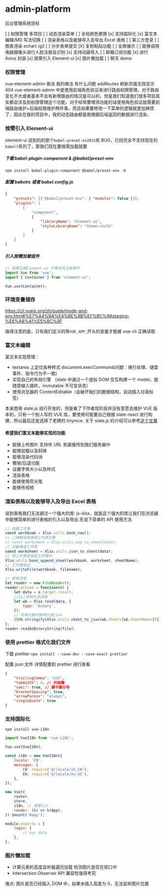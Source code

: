 # admin-platform

后台管理系统目标

[ ] 权限管理 多项目
[ ] 动态渲染菜单
[ ] 全局颜色更换
[x] 支持国际化
[x] 富文本编辑/MD 写法切换
[ ] 渲染表格以及能够导入及导出 Excel 表格
[ ] 第三方登录
[ ] 图表渲染 echart /g2
[ ] 分步表单提交
[X] 复制粘贴功能
[ ] 全屏展示
[ ] 能够调用电脑摄像头进行人脸注册及识别
[x] 支持动画导入
[ ] 邮箱订阅功能
[x] 进行 Axios 封装
[x] 按需引入 Element-ui
[x] 图片懒加载
[ ] 聊天 demo

### 权限管理

vue-element-admin 做法 我的做法 有什么问题 addRoutes 刷新页面无效显示 404
vue-element-admin 中是使用前端角色验证来进行路由权限管理，对于路由变化不大或者基本不会有新增路由的情况是可以的，但是我们知道我们很多项目其实都会涉及到权限管理这个功能，对于经常要增添功能的话使用角色验证就需要前端路由维护+后端权限维护两件事，而且如果要修改一下菜单的逻辑就更加麻烦了，因此在我的项目中，我的动态路由都是我根据后端返回的数据进行渲染。

### 按需引入 Element-ui

element-ui 说到的的那个`babel-preset-es2015`有 BUG，已经完全不支持现在的`babel7`系列了，那我们现在要按需加载就要

##### 下载 babel-plugin-component & @babel/preset-env

`npm install babel-plugin-component @babel/preset-env -D`

##### 配置 babelrc 或者 babel.config.js

```json
{
    "presets": [["@babel/preset-env", { "modules": false }]],
    "plugins": [
        [
            "component",
            {
                "libraryName": "element-ui",
                "styleLibraryName": "theme-chalk"
            }
        ]
    ]
}
```

##### 引入按需加载组件

```javascript
// 按需注册Element-ui 不需另外注册事件
import Vue from 'vue';
import { Container } from 'element-ui';

Vue.use(Container);
```

### 环境变量储存

https://cli.vuejs.org/zh/guide/mode-and-env.html#%E7%A4%BA%E4%BE%8B%EF%BC%9Astaging-%E6%A8%A1%E5%BC%8F

值得注意的是，只有我们定义的带`VUE_APP_`开头的变量才能被 vue-cli 正确读取

### 富文本编辑

富文本实现原理：

-   textarea 上定位各种样式 document.execCommand(问题：换行处理、键盘事件、指令行为不一致)
-   实现自己的布局引擎 （slate 中通过一个虚拟 DOM 交互构建一个 model，能随意植入插件，immutable 不可变状态）
-   使用浏览器的 ContentEditable（会破坏我们的数据结构，自动插入垃圾标签）

本来想用 slate.js 进行开发的，但是看了下作者现阶段并没有意愿去维护 VUE 版本的，只有一个别人写的 VUE 库，要使用可能要自己根据 slate-react 进行构建，所以最后还是选择了老牌的 tinymce. 关于 slate.js 的介绍可以参考[这个文章](https://juejin.cn/post/6844903504478208007)

#### 希望我们富文本能够实现的功能

-   能够上传图片 支持传 URL 和直接传到我们服务器中
-   能够加粗以及斜体
-   能够渲染代码块
-   撤销/后退功能
-   设置字体大小以及样式
-   渲染表格
-   能够使用荧光笔
-   能够传视频

### 渲染表格以及能够导入及导出 Excel 表格

说到表格我们无法避过一个强大的库: js-xlsx，就是这个强大的库让我们在浏览器中能够简单的进行表格的引入以及导出.先说下简单的 API 使用方法

```javascript
// 创建工作簿
const workbook = Xlsx.utils.book_new();
// 二维数组转换成工作表对象
// const worksheet = Xlsx.utils.aoa_to_sheet(data);
// 对象换成工作表
const worksheet = Xlsx.utils.json_to_sheet(data);
// 将工作表添加到工作簿中
Xlsx.utils.book_append_sheet(workbook, worksheet, sheetName);
// 工作簿导出
Xlsx.writeFile(workbook, filename);

// 表格读取
let reader = new FileReader();
reader.onload = function(e) {
    let data = e.target.result;
    //以二进制方法读取
    let wb = Xlsx.read(data, {
        type: 'binary',
    });
    // 将单元格内容转化成json
    JSON.stringify(Xlsx.utils.sheet_to_json(wb.Sheets[wb.SheetNames[0]]));
};
reader.readAsBinaryString(file);
```

### 使用 prettier 格式化我们文件

下载 prettier
`npm install --save-dev --save-exact prettier`

配置 json 文件
详情配置到 prettier 进行查看

```json
{
    "trailingComma": "es5",
    "tabWidth": 4, // 开始键
    "semi": true, // 要不要分号
    "bracketSpacing": true,
    "arrowParens": "always",
    "singleQuote": true
}
```

### 支持国际化

`npm install vue-i18n`

```javascript
import VueI18n from 'vue-i18n';

Vue.use(VueI18n);

const i18n = new VueI18n({
    locale: 'CN',
    messages: {
        CN: require('@/locale/zh_CN'),
        EN: require('@/locale/en_US'),
    },
});

new Vue({
    router,
    store,
    i18n, // 需要引入
    render: (h) => h(App),
}).$mount('#app');
```

```javascript
module.exports = {
    login: {
        // our data
    },
};
```

### 图片懒加载

-   计算元素的高度监听器遍历加载
    检测图片是否在视口中
-   Intersection Observer API 兼容性值得考究

难点: 图片是否已经插入 DOM 中，如果未插入高度为 0，无法监听图片位置
